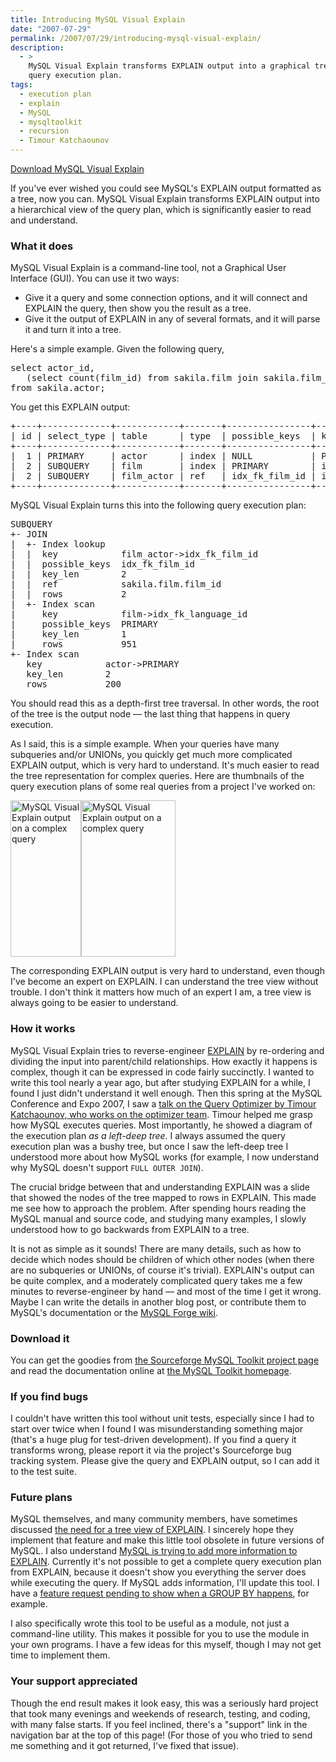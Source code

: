 ```yaml
---
title: Introducing MySQL Visual Explain
date: "2007-07-29"
permalink: /2007/07/29/introducing-mysql-visual-explain/
description:
  - >
    MySQL Visual Explain transforms EXPLAIN output into a graphical tree view of the
    query execution plan.
tags:
  - execution plan
  - explain
  - MySQL
  - mysqltoolkit
  - recursion
  - Timour Katchaounov
---
```

<p class="download">
  <a href="http://code.google.com/p/maatkit/">Download MySQL Visual Explain</a>
</p>

If you've ever wished you could see MySQL's EXPLAIN output formatted as a tree, now you can. MySQL Visual Explain transforms EXPLAIN output into a hierarchical view of the query plan, which is significantly easier to read and understand.

### What it does

MySQL Visual Explain is a command-line tool, not a Graphical User Interface (GUI). You can use it two ways:

*   Give it a query and some connection options, and it will connect and EXPLAIN the query, then show you the result as a tree.
*   Give it the output of EXPLAIN in any of several formats, and it will parse it and turn it into a tree.

Here's a simple example. Given the following query,

<pre>select actor_id,
   (select count(film_id) from sakila.film join sakila.film_actor using(film_id))
from sakila.actor;</pre>

You get this EXPLAIN output:

<pre>+----+-------------+------------+-------+----------------+--------------------+---------+---------------------+------+-------------+
| id | select_type | table      | type  | possible_keys  | key                | key_len | ref                 | rows | Extra       |
+----+-------------+------------+-------+----------------+--------------------+---------+---------------------+------+-------------+
|  1 | PRIMARY     | actor      | index | NULL           | PRIMARY            | 2       | NULL                |  200 | Using index | 
|  2 | SUBQUERY    | film       | index | PRIMARY        | idx_fk_language_id | 1       | NULL                |  951 | Using index | 
|  2 | SUBQUERY    | film_actor | ref   | idx_fk_film_id | idx_fk_film_id     | 2       | sakila.film.film_id |    2 | Using index | 
+----+-------------+------------+-------+----------------+--------------------+---------+---------------------+------+-------------+</pre>

MySQL Visual Explain turns this into the following query execution plan:

<pre>SUBQUERY
+- JOIN
|  +- Index lookup
|  |  key            film_actor->idx_fk_film_id
|  |  possible_keys  idx_fk_film_id
|  |  key_len        2
|  |  ref            sakila.film.film_id
|  |  rows           2
|  +- Index scan
|     key            film->idx_fk_language_id
|     possible_keys  PRIMARY
|     key_len        1
|     rows           951
+- Index scan
   key            actor->PRIMARY
   key_len        2
   rows           200</pre>

You should read this as a depth-first tree traversal. In other words, the root of the tree is the output node &#8212; the last thing that happens in query execution.

As I said, this is a simple example. When your queries have many subqueries and/or UNIONs, you quickly get much more complicated EXPLAIN output, which is very hard to understand. It's much easier to read the tree representation for complex queries. Here are thumbnails of the query execution plans of some real queries from a project I've worked on:

<img width="113" height="250" src='http://www.xaprb.com/blog/wp-content/uploads/2007/07/mysql-visual-explain-1.png' alt='MySQL Visual Explain output on a complex query' /><img width="151" height="250" src='http://www.xaprb.com/blog/wp-content/uploads/2007/07/mysql-visual-explain-2.png' alt='MySQL Visual Explain output on a complex query' />

The corresponding EXPLAIN output is very hard to understand, even though I've become an expert on EXPLAIN. I can understand the tree view without trouble. I don't think it matters how much of an expert I am, a tree view is always going to be easier to understand.

### How it works

MySQL Visual Explain tries to reverse-engineer [EXPLAIN][1] by re-ordering and dividing the input into parent/child relationships. How exactly it happens is complex, though it can be expressed in code fairly succinctly. I wanted to write this tool nearly a year ago, but after studying EXPLAIN for a while, I found I just didn't understand it well enough. Then this spring at the MySQL Conference and Expo 2007, I saw a [talk on the Query Optimizer by Timour Katchaounov, who works on the optimizer team][2]. Timour helped me grasp how MySQL executes queries. Most importantly, he showed a diagram of the execution plan *as a left-deep tree*. I always assumed the query execution plan was a bushy tree, but once I saw the left-deep tree I understood more about how MySQL works (for example, I now understand why MySQL doesn't support `FULL OUTER JOIN`).

The crucial bridge between that and understanding EXPLAIN was a slide that showed the nodes of the tree mapped to rows in EXPLAIN. This made me see how to approach the problem. After spending hours reading the MySQL manual and source code, and studying many examples, I slowly understood how to go backwards from EXPLAIN to a tree.

It is not as simple as it sounds! There are many details, such as how to decide which nodes should be children of which other nodes (when there are no subqueries or UNIONs, of course it's trivial). EXPLAIN's output can be quite complex, and a moderately complicated query takes me a few minutes to reverse-engineer by hand &#8212; and most of the time I get it wrong. Maybe I can write the details in another blog post, or contribute them to MySQL's documentation or the [MySQL Forge wiki][3].

### Download it

You can get the goodies from [the Sourceforge MySQL Toolkit project page][4] and read the documentation online at [the MySQL Toolkit homepage][4].

### If you find bugs

I couldn't have written this tool without unit tests, especially since I had to start over twice when I found I was misunderstanding something major (that's a huge plug for test-driven development). If you find a query it transforms wrong, please report it via the project's Sourceforge bug tracking system. Please give the query and EXPLAIN output, so I can add it to the test suite.

### Future plans

MySQL themselves, and many community members, have sometimes discussed [the need for a tree view of EXPLAIN][5]. I sincerely hope they implement that feature and make this little tool obsolete in future versions of MySQL. I also understand [MySQL is trying to add more information to EXPLAIN][6]. Currently it's not possible to get a complete query execution plan from EXPLAIN, because it doesn't show you everything the server does while executing the query. If MySQL adds information, I'll update this tool. I have a [feature request pending to show when a GROUP BY happens][7], for example.

I also specifically wrote this tool to be useful as a module, not just a command-line utility. This makes it possible for you to use the module in your own programs. I have a few ideas for this myself, though I may not get time to implement them.

### Your support appreciated

Though the end result makes it look easy, this was a seriously hard project that took many evenings and weekends of research, testing, and coding, with many false starts. If you feel inclined, there's a "support" link in the navigation bar at the top of this page! (For those of you who tried to send me something and it got returned, I've fixed that issue).

 [1]: http://dev.mysql.com/doc/en/explain.html
 [2]: http://conferences.oreillynet.com/presentations/mysql07/katchaounov_timour.pdf
 [3]: http://forge.mysql.com/wiki/
 [4]: http://code.google.com/p/maatkit/
 [5]: http://www.mysqlperformanceblog.com/2006/07/24/mysql-explain-limits-and-errors/
 [6]: http://s.petrunia.net/blog/?p=18
 [7]: http://bugs.mysql.com/30039
